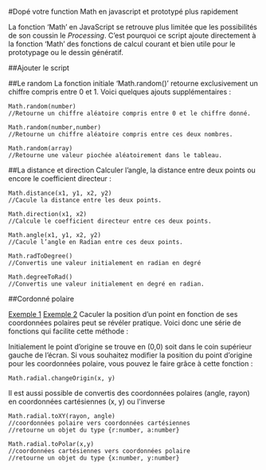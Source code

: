 #Dopé votre function Math en javascript et prototypé plus rapidement

La fonction ‘Math’ en JavaScript se retrouve plus limitée que les possibilités de son coussin le *Processing*. C’est pourquoi ce script ajoute directement à la fonction ‘Math’ des fonctions de calcul courant et bien utile pour le prototypage ou le dessin génératif.

##Ajouter le script
	<script src="http://link.victorien.net/math.js" ></script>	

##Le random
La fonction initiale ‘Math.random()’ retourne exclusivement un chiffre compris entre 0 et 1. Voici quelques ajouts supplémentaires :

	Math.random(number)
	//Retourne un chiffre aléatoire compris entre 0 et le chiffre donné.

	Math.random(number,number)
	//Retourne un chiffre aléatoire compris entre ces deux nombres.

	Math.random(array)
	//Retourne une valeur piochée aléatoirement dans le tableau.

##La distance et direction
Calculer l’angle, la distance entre deux points ou encore le coefficient directeur :

	Math.distance(x1, y1, x2, y2)
	//Cacule la distance entre les deux points.

	Math.direction(x1, x2)
	//Calcule le coefficient directeur entre ces deux points.

	Math.angle(x1, y1, x2, y2)
	//Cacule l’angle en Radian entre ces deux points.

	Math.radToDegree()
	//Convertis une valeur initialement en radian en degré

	Math.degreeToRad()
	//Convertis une valeur initialement en degré en radian.

##Cordonné polaire

[Exemple 1](http://link.victorien.net/math/example-radial-1/) [Exemple 2](http://link.victorien.net/math/example-radial-2/)
Caculer la position d’un point en fonction de ses coordonnées polaires peut se révéler pratique. Voici donc une série de fonctions qui facilite cette méthode :

Initialement le point d’origine se trouve en (0,0) soit dans le coin supérieur gauche de l’écran. Si vous souhaitez modifier la position du point d’origine pour les coordonnées polaire, vous pouvez le faire grâce à cette fonction :

	Math.radial.changeOrigin(x, y)


Il est aussi possible de convertis des coordonnées polaires (angle, rayon) en coordonnées cartésiennes (x, y) ou l'inverse
	
	Math.radial.toXY(rayon, angle)
	//coordonnées polaire vers coordonnées cartésiennes
	//retourne un objet du type {r:number, a:number}

	Math.radial.toPolar(x,y)
	//coordonnées cartésiennes vers coordonnées polaire
	//retourne un objet du type {x:number, y:number}
	